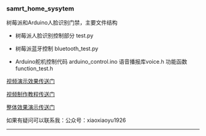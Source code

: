 ### samrt_home_sysytem
树莓派和Arduino人脸识别门禁，主要文件结构

* 树莓派人脸识别控制部分 test.py

* 树莓派蓝牙控制 bluetooth_test.py

* Arduino舵机控制代码 arduino_control.ino
语音播报库voice.h
功能函数function_test.h



[视频演示效果传送门](https://www.bilibili.com/video/av91541332/)

[视频制作教程传送门](https://www.bilibili.com/video/bv1U741127yV)

[整体效果演示传送门](https://www.bilibili.com/video/BV19a4y1x7q7/)

如果有疑问可以联系我：公众号：xiaoxiaoyu1926

----

